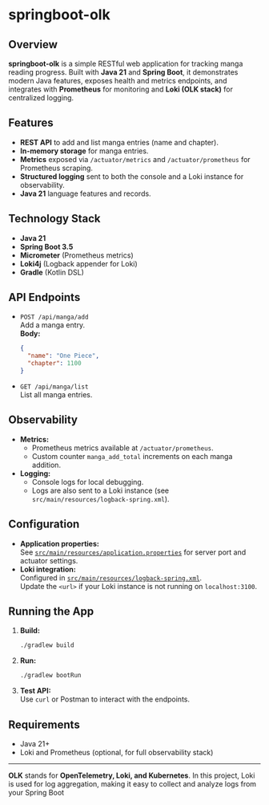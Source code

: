 # springboot-olk

## Overview

**springboot-olk** is a simple RESTful web application for tracking manga reading progress. Built with **Java 21** and **Spring Boot**, it demonstrates modern Java features, exposes health and metrics endpoints, and integrates with **Prometheus** for monitoring and **Loki (OLK stack)** for centralized logging.

## Features

- **REST API** to add and list manga entries (name and chapter).
- **In-memory storage** for manga entries.
- **Metrics** exposed via `/actuator/metrics` and `/actuator/prometheus` for Prometheus scraping.
- **Structured logging** sent to both the console and a Loki instance for observability.
- **Java 21** language features and records.

## Technology Stack

- **Java 21**
- **Spring Boot 3.5**
- **Micrometer** (Prometheus metrics)
- **Loki4j** (Logback appender for Loki)
- **Gradle** (Kotlin DSL)

## API Endpoints

- `POST /api/manga/add`  
  Add a manga entry.  
  **Body:**
  ```json
  {
    "name": "One Piece",
    "chapter": 1100
  }
  ```
- `GET /api/manga/list`  
  List all manga entries.

## Observability

- **Metrics:**
  - Prometheus metrics available at `/actuator/prometheus`.
  - Custom counter `manga_add_total` increments on each manga addition.
- **Logging:**
  - Console logs for local debugging.
  - Logs are also sent to a Loki instance (see `src/main/resources/logback-spring.xml`).

## Configuration

- **Application properties:**  
  See [`src/main/resources/application.properties`](src/main/resources/application.properties) for server port and actuator settings.
- **Loki integration:**  
  Configured in [`src/main/resources/logback-spring.xml`](src/main/resources/logback-spring.xml).  
  Update the `<url>` if your Loki instance is not running on `localhost:3100`.

## Running the App

1. **Build:**
   ```sh
   ./gradlew build
   ```
2. **Run:**
   ```sh
   ./gradlew bootRun
   ```
3. **Test API:**  
   Use `curl` or Postman to interact with the endpoints.

## Requirements

- Java 21+
- Loki and Prometheus (optional, for full observability stack)

---

**OLK** stands for **OpenTelemetry, Loki, and Kubernetes**. In this project, Loki is used for log aggregation, making it easy to collect and analyze logs from your Spring Boot
